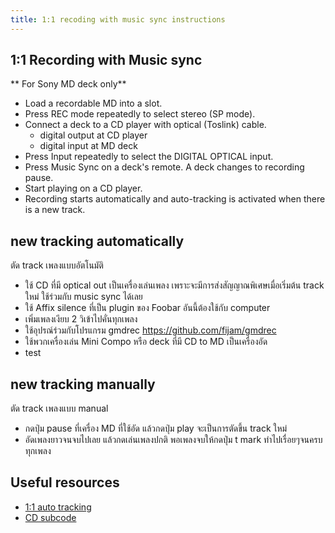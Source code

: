 ```yaml
---
title: 1:1 recoding with music sync instructions
---
```


## 1:1 Recording with Music sync
** For Sony MD deck only**

- Load a recordable MD into a slot.
- Press REC mode repeatedly to select stereo (SP mode).
- Connect a deck to a CD player with optical (Toslink) cable.
  - digital output at CD player
  - digital input at MD deck
- Press Input repeatedly to select the DIGITAL OPTICAL input.
- Press Music Sync on a deck's remote. A deck changes to recording pause.
- Start playing on a CD player.
- Recording starts automatically and auto-tracking is activated when there is a new track.

## new tracking automatically
ตัด track เพลงแบบอัตโนมัติ

- ใช้ CD ที่มี optical out เป็นเครื่องเล่นเพลง เพราะจะมีการส่งสัญญาณพิเศษเมื่อเริ่มต้น track ใหม่ ใช้ร่วมกับ music sync ได้เลย
- ใช้ Affix silence ที่เป็น plugin ของ Foobar อันนี้ต้องใช้กับ computer
- เพิ่มเพลงเงียบ 2 วิเข้าไปคั่นทุกเพลง
- ใช้อุปรณ์ร่วมกับโปรแกรม gmdrec https://github.com/fijam/gmdrec
- ใช้พวกเครื่องเล่น Mini Compo หรือ deck ที่มี CD to MD เป็นเครื่องอัด
- test

## new tracking manually
ตัด track เพลงแบบ manual
- กดปุ่ม pause ที่เครื่อง MD ที่ใช้อัด แล้วกดปุ่ม play จะเป็นการตัดขึ้น track ใหม่
- อัดเพลงยาวจนจบไปเลย แล้วกดเล่นเพลงปกติ พอเพลงจบให้กดปุ่ม t mark ทำไปเรื่อยๆจนครบทุกเพลง

## Useful resources
- [1:1 auto tracking](https://libredd.it/ok51bk)
- [CD subcode](https://the6p4c.github.io/2020/01/29/cd-subcode.html)


